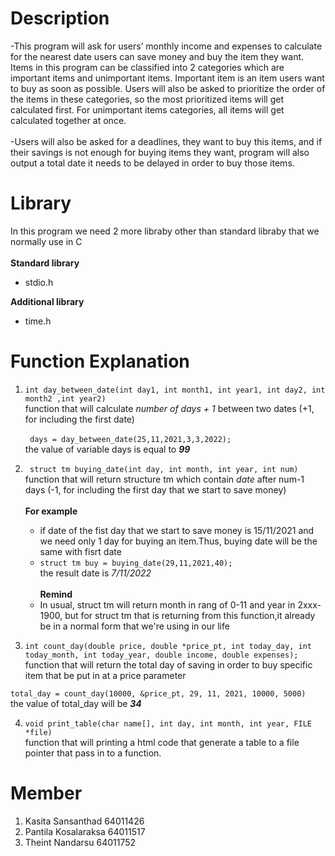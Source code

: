 # Description
-This program will ask for users’ monthly income and expenses to calculate for the nearest date users can save money and buy the item they want. Items in this program can be classified into 2 categories which are important items and unimportant items. Important item is an item users want to buy as soon as possible. Users will also be asked to prioritize the order of the items in these categories, so the most prioritized items will get calculated first. For unimportant items categories, all items will get calculated together at once.\
\
-Users will also be asked for a deadlines, they want to buy this items, and if their savings is not enough for buying items they want, program will also output a total date it needs to be delayed in order to buy those items.

# Library
In this program we need 2 more libraby other than standard libraby that we normally use in C\
\
**Standard library**
  * stdio.h
<!-- -->
**Additional library**
  * time.h

# Function Explanation
1. `int day_between_date(int day1, int month1, int year1, int day2, int month2 ,int year2)`\
function that will calculate *number of days + 1* between two dates (+1, for including the first date)\
\
` days = day_between_date(25,11,2021,3,3,2022);`\
the value of variable days is equal to ***99***

2. ` struct tm buying_date(int day, int month, int year, int num)`\
  function that will return structure tm which contain *date* after num-1 days (-1, for including the first day that we start to save money)\
  \
  **For example**
     * if date of the fist day that we start to save money is 15/11/2021 and we need only 1 day for buying an item.Thus, buying date will be the same with fisrt date
     * `struct tm buy = buying_date(29,11,2021,40);`\
    the result date is *7/11/2022*\
  \
  **Remind**
    * In usual, struct tm will return month in rang of 0-11 and year in 2xxx-1900, but for struct tm that is returning from this function,it already be in a normal form that we're using in our life  
  
3. `int count_day(double price, double *price_pt, int today_day, int today_month, int today_year, double income, double expenses);`  
function that will return the total day of saving in order to buy specific item that be put in at a price parameter  
  
`total_day = count_day(10000, &price_pt, 29, 11, 2021, 10000, 5000)`  
the value of total_day will be ***34***  
  
4. `void print_table(char name[], int day, int month, int year, FILE *file)`  
function that will printing a html code that generate a table to a file pointer that pass in to a function.


# Member
1) Kasita Sansanthad 64011426  
2) Pantila Kosalaraksa 64011517  
3) Theint Nandarsu 64011752  
